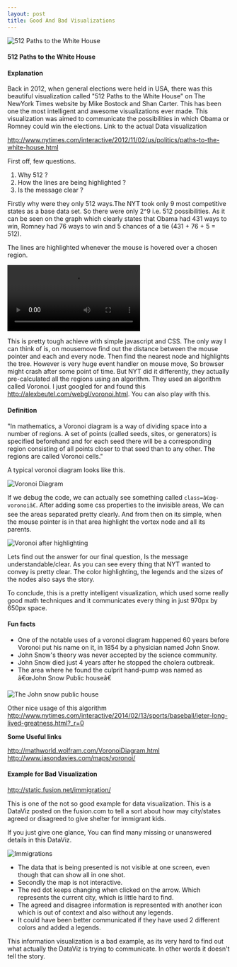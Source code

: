 ```yaml
---
layout: post
title: Good And Bad Visualizations
---
```


![512 Paths to the White House](https://lh3.googleusercontent.com/-euhVjS-FABM/VCjSJZcBMOI/AAAAAAAABZE/eITfjHFFjb8/s0-U-I/1.png)

#### 512 Paths to the White House

####  Explanation
Back in 2012, when general elections were held in USA, there was this beautiful visualization called "512 Paths to the White House" on The NewYork Times website by Mike Bostock and Shan Carter. This has been one the most intelligent and awesome visualizations ever made. This visualization was aimed to communicate the possibilities in which Obama or Romney could win the elections.  Link to the actual Data visualization

http://www.nytimes.com/interactive/2012/11/02/us/politics/paths-to-the-white-house.html

First off, few questions.

1. Why 512 ?
2. How the lines are being highlighted ?
3. Is the message clear ?

Firstly why were they only 512 ways.The NYT took only 9 most competitive states as a base data set. So there were only 2^9 i.e. 512 possibilities. As it can be  seen on the graph which clearly states that Obama had 431 ways to win, Romney had 76 ways to win and 5 chances of a tie (431 + 76 + 5 = 512).

The lines are highlighted whenever the mouse is hovered over a chosen region.

<video src="http://c0.videobam.com/storage/33/videos/u/uk/UKogN/encoded.mp4/b9ebf7a0a03a632bd07f5c6e7f6088df/5428f275?ss=64"></video>

This is pretty tough achieve with simple javascript and CSS. The only way I can think of is, on mousemove find out the distance between the mouse pointer and each and every node. Then find the nearest node and highlights the tree. However is very huge event handler on mouse move, So browser might crash after some point of time. But NYT did it differently, they actually pre-calculated all the regions using an algorithm. They used an algorithm called Voronoi.  I just googled for and found this http://alexbeutel.com/webgl/voronoi.html. You can also play with this.

####  Definition
"In mathematics, a Voronoi diagram is a way of dividing space into a number of regions. A set of points (called seeds, sites, or generators) is specified beforehand and for each seed there will be a corresponding region consisting of all points closer to that seed than to any other. The regions are called Voronoi cells."

A typical voronoi diagram looks like this.

![Voronoi Diagram](https://lh3.googleusercontent.com/-T_Z2tcnC8Y8/VCjSJsA4VvI/AAAAAAAABZc/ZlaROpEwsNQ/s0-U-I/3.png)

If we debug the code, we can actually see something called `class=â€œg-voronoiâ€`.  After adding some css properties to the invisible areas, We can see the areas separated pretty clearly. And from then on its simple, when the mouse pointer is in that area highlight the vortex node and all its parents.

![Voronoi after highlighting](https://lh3.googleusercontent.com/-2eOGwWgiBG8/VCjSJfmRWNI/AAAAAAAABZQ/n2F3WKAl44k/s0-U-I/2.png)

Lets find out the answer for our final question, Is the message understandable/clear.  As you can see every thing that NYT wanted to convey is pretty clear. The color highlighting, the legends and the sizes of the nodes also says the story.

To conclude, this is a pretty intelligent visualization, which used some really good math techniques and it communicates every thing in just 970px by 650px space.

####  Fun facts
- One of the notable uses of a voronoi diagram happened 60 years before Voronoi put his name on it, in 1854 by a physician named John Snow.
- John Snow's theory was never accepted by the science community.
- John Snow died just 4 years after he stopped the cholera outbreak.
- The area where he found the culprit hand-pump was named as â€œJohn Snow Public houseâ€

![The John snow public house](https://lh3.googleusercontent.com/-5XCm45JdOEs/VCjSJzbzyMI/AAAAAAAABZM/gUiT3_mwEDM/s0-U-I/4.png)


Other nice usage of this algorithm
http://www.nytimes.com/interactive/2014/02/13/sports/baseball/jeter-long-lived-greatness.html?_r=0


**Some Useful links**

http://mathworld.wolfram.com/VoronoiDiagram.html
http://www.jasondavies.com/maps/voronoi/


#### Example for Bad Visualization

http://static.fusion.net/immigration/

This is one of the not so good example for data visualization. This is a DataViz posted on the fusion.com to tell a sort about how may city/states agreed or disagreed to give shelter for immigrant kids.

If you just give one glance, You can find many missing or unanswered details in this DataViz.

![Immigrations](https://lh3.googleusercontent.com/-ylJ_GZgduVE/VCjSKP1awDI/AAAAAAAABZY/ukC-XPBsV-A/s0-U-I/5.png)

- The data that is being presented is not visible at one screen, even though that can show all in one shot.
- Secondly the map is not interactive.
- The red dot keeps changing when clicked on the arrow. Which represents the current city, which is little hard to find.
- The agreed and disagree information is represented with another icon which is out of context and also without any legends.
- It could have been better communicated if they have used 2 different colors and added a legends.

This information visualization is a bad example, as its very hard to find out what actually the DataViz is trying to communicate. In other words it doesn't tell the story.




